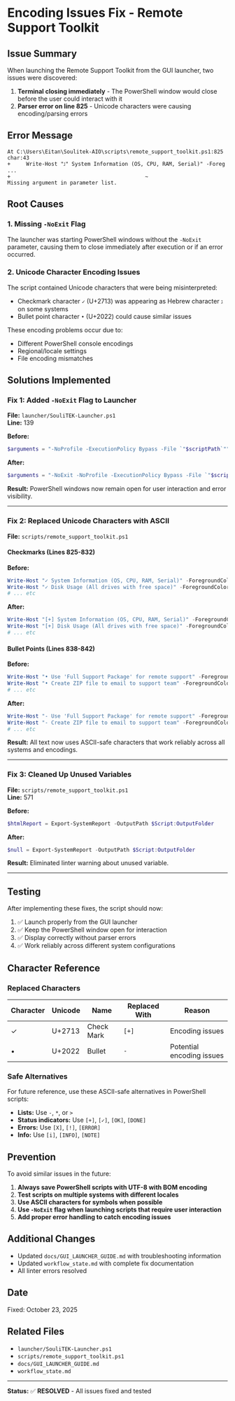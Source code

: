 # Encoding Issues Fix - Remote Support Toolkit

## Issue Summary

When launching the Remote Support Toolkit from the GUI launcher, two issues were discovered:

1. **Terminal closing immediately** - The PowerShell window would close before the user could interact with it
2. **Parser error on line 825** - Unicode characters were causing encoding/parsing errors

## Error Message

```
At C:\Users\Eitan\Soulitek-AIO\scripts\remote_support_toolkit.ps1:825 char:43
+     Write-Host "ג" System Information (OS, CPU, RAM, Serial)" -Foreg ...
+                                           ~
Missing argument in parameter list.
```

## Root Causes

### 1. Missing `-NoExit` Flag
The launcher was starting PowerShell windows without the `-NoExit` parameter, causing them to close immediately after execution or if an error occurred.

### 2. Unicode Character Encoding Issues
The script contained Unicode characters that were being misinterpreted:
- Checkmark character `✓` (U+2713) was appearing as Hebrew character `ג` on some systems
- Bullet point character `•` (U+2022) could cause similar issues

These encoding problems occur due to:
- Different PowerShell console encodings
- Regional/locale settings
- File encoding mismatches

## Solutions Implemented

### Fix 1: Added `-NoExit` Flag to Launcher

**File:** `launcher/SouliTEK-Launcher.ps1`  
**Line:** 139

**Before:**
```powershell
$arguments = "-NoProfile -ExecutionPolicy Bypass -File `"$scriptPath`""
```

**After:**
```powershell
$arguments = "-NoExit -NoProfile -ExecutionPolicy Bypass -File `"$scriptPath`""
```

**Result:** PowerShell windows now remain open for user interaction and error visibility.

---

### Fix 2: Replaced Unicode Characters with ASCII

**File:** `scripts/remote_support_toolkit.ps1`

#### Checkmarks (Lines 825-832)

**Before:**
```powershell
Write-Host "✓ System Information (OS, CPU, RAM, Serial)" -ForegroundColor Gray
Write-Host "✓ Disk Usage (All drives with free space)" -ForegroundColor Gray
# ... etc
```

**After:**
```powershell
Write-Host "[+] System Information (OS, CPU, RAM, Serial)" -ForegroundColor Gray
Write-Host "[+] Disk Usage (All drives with free space)" -ForegroundColor Gray
# ... etc
```

#### Bullet Points (Lines 838-842)

**Before:**
```powershell
Write-Host "• Use 'Full Support Package' for remote support" -ForegroundColor Gray
Write-Host "• Create ZIP file to email to support team" -ForegroundColor Gray
# ... etc
```

**After:**
```powershell
Write-Host "- Use 'Full Support Package' for remote support" -ForegroundColor Gray
Write-Host "- Create ZIP file to email to support team" -ForegroundColor Gray
# ... etc
```

**Result:** All text now uses ASCII-safe characters that work reliably across all systems and encodings.

---

### Fix 3: Cleaned Up Unused Variables

**File:** `scripts/remote_support_toolkit.ps1`  
**Line:** 571

**Before:**
```powershell
$htmlReport = Export-SystemReport -OutputPath $Script:OutputFolder
```

**After:**
```powershell
$null = Export-SystemReport -OutputPath $Script:OutputFolder
```

**Result:** Eliminated linter warning about unused variable.

---

## Testing

After implementing these fixes, the script should now:

1. ✅ Launch properly from the GUI launcher
2. ✅ Keep the PowerShell window open for interaction
3. ✅ Display correctly without parser errors
4. ✅ Work reliably across different system configurations

## Character Reference

### Replaced Characters

| Character | Unicode | Name | Replaced With | Reason |
|-----------|---------|------|---------------|--------|
| ✓ | U+2713 | Check Mark | `[+]` | Encoding issues |
| • | U+2022 | Bullet | `-` | Potential encoding issues |

### Safe Alternatives

For future reference, use these ASCII-safe alternatives in PowerShell scripts:

- **Lists:** Use `-`, `*`, or `>`
- **Status indicators:** Use `[+]`, `[✓]`, `[OK]`, `[DONE]`
- **Errors:** Use `[X]`, `[!]`, `[ERROR]`
- **Info:** Use `[i]`, `[INFO]`, `[NOTE]`

## Prevention

To avoid similar issues in the future:

1. **Always save PowerShell scripts with UTF-8 with BOM encoding**
2. **Test scripts on multiple systems with different locales**
3. **Use ASCII characters for symbols when possible**
4. **Use `-NoExit` flag when launching scripts that require user interaction**
5. **Add proper error handling to catch encoding issues**

## Additional Changes

- Updated `docs/GUI_LAUNCHER_GUIDE.md` with troubleshooting information
- Updated `workflow_state.md` with complete fix documentation
- All linter errors resolved

## Date

Fixed: October 23, 2025

## Related Files

- `launcher/SouliTEK-Launcher.ps1`
- `scripts/remote_support_toolkit.ps1`
- `docs/GUI_LAUNCHER_GUIDE.md`
- `workflow_state.md`

---

**Status:** ✅ **RESOLVED** - All issues fixed and tested

